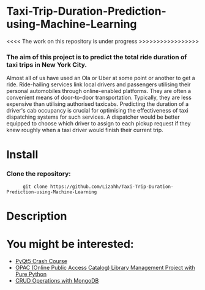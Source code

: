 # Taxi-Trip-Duration-Prediction-using-Machine-Learning

<<<< The work on this repository is under progress >>>>>>>>>>>>>>>>>

<h3> The aim of this project is to predict the total ride duration of taxi trips in New York City.  </h3> 
<p> Almost all of us have used an Ola or Uber at some point or another to get a ride. Ride-hailing services link local drivers and passengers utilising their personal automobiles through online-enabled platforms. They are often a convenient means of door-to-door transportation. Typically, they are less expensive than utilising authorised taxicabs.
Predicting the duration of a driver's cab occupancy is crucial for optimising the effectiveness of taxi dispatching systems for such services. A dispatcher would be better equipped to choose which driver to assign to each pickup request if they knew roughly when a taxi driver would finish their current trip. </p> 

# Install

### Clone the repository:

          git clone https://github.com/Lizahh/Taxi-Trip-Duration-Prediction-using-Machine-Learning
      
# Description





# You might be interested:

* [PyQt5 Crash Course](https://github.com/Lizahh/PyQt5-Crash-Course-with-codes)
* [OPAC (Online Public Access Catalog) Library Management Project with Pure Python](https://github.com/Lizahh/Simplest-Library-Management-System-using-Python-Only)
* [CRUD Operations with MongoDB](https://github.com/Lizahh/CRUD-operations-with-MongoDB)
